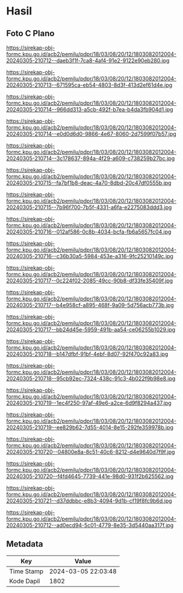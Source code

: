# Hasil

## Foto C Plano

https://sirekap-obj-formc.kpu.go.id/acb2/pemilu/pdpr/18/03/08/20/12/1803082012004-20240305-210712--daeb3f1f-7ca8-4af4-91e2-9122e90eb280.jpg

https://sirekap-obj-formc.kpu.go.id/acb2/pemilu/pdpr/18/03/08/20/12/1803082012004-20240305-210713--671595ca-eb54-4803-8d3f-413d2ef61d4e.jpg

https://sirekap-obj-formc.kpu.go.id/acb2/pemilu/pdpr/18/03/08/20/12/1803082012004-20240305-210714--966dd313-a5cb-492f-b7ea-b4da3fb904d1.jpg

https://sirekap-obj-formc.kpu.go.id/acb2/pemilu/pdpr/18/03/08/20/12/1803082012004-20240305-210714--e0d0d6d0-9866-4e67-8060-2d7599f07b57.jpg

https://sirekap-obj-formc.kpu.go.id/acb2/pemilu/pdpr/18/03/08/20/12/1803082012004-20240305-210714--3c178637-894a-4f29-a609-c738259b27bc.jpg

https://sirekap-obj-formc.kpu.go.id/acb2/pemilu/pdpr/18/03/08/20/12/1803082012004-20240305-210715--fa7bf1b8-deac-4a70-8dbd-20c47df0555b.jpg

https://sirekap-obj-formc.kpu.go.id/acb2/pemilu/pdpr/18/03/08/20/12/1803082012004-20240305-210715--7b96f700-7b5f-4331-a6fa-e2275083ddd3.jpg

https://sirekap-obj-formc.kpu.go.id/acb2/pemilu/pdpr/18/03/08/20/12/1803082012004-20240305-210716--012af586-0c8b-4034-bcfa-fb6a5657fc04.jpg

https://sirekap-obj-formc.kpu.go.id/acb2/pemilu/pdpr/18/03/08/20/12/1803082012004-20240305-210716--c36b30a5-5984-453e-a316-9fc25210149c.jpg

https://sirekap-obj-formc.kpu.go.id/acb2/pemilu/pdpr/18/03/08/20/12/1803082012004-20240305-210717--0c224f02-2085-49cc-90b8-df33fe35409f.jpg

https://sirekap-obj-formc.kpu.go.id/acb2/pemilu/pdpr/18/03/08/20/12/1803082012004-20240305-210717--b4e958cf-a895-468f-9a09-5d756acb773b.jpg

https://sirekap-obj-formc.kpu.go.id/acb2/pemilu/pdpr/18/03/08/20/12/1803082012004-20240305-210717--bb24d45e-5959-491b-aa54-ce06255b1029.jpg

https://sirekap-obj-formc.kpu.go.id/acb2/pemilu/pdpr/18/03/08/20/12/1803082012004-20240305-210718--b147dfbf-91bf-4ebf-8d07-92f470c92a83.jpg

https://sirekap-obj-formc.kpu.go.id/acb2/pemilu/pdpr/18/03/08/20/12/1803082012004-20240305-210718--95cb92ec-7324-438c-91c3-4b022f9b98e8.jpg

https://sirekap-obj-formc.kpu.go.id/acb2/pemilu/pdpr/18/03/08/20/12/1803082012004-20240305-210719--1ec4f250-97af-49e6-a2ce-6d9f8294a437.jpg

https://sirekap-obj-formc.kpu.go.id/acb2/pemilu/pdpr/18/03/08/20/12/1803082012004-20240305-210719--ee829b62-7d55-4014-8e15-292fe359978b.jpg

https://sirekap-obj-formc.kpu.go.id/acb2/pemilu/pdpr/18/03/08/20/12/1803082012004-20240305-210720--04800e8a-8c51-40c6-8212-d4e9640d7f9f.jpg

https://sirekap-obj-formc.kpu.go.id/acb2/pemilu/pdpr/18/03/08/20/12/1803082012004-20240305-210720--f4fd4645-7739-441e-98d0-931f2b625562.jpg

https://sirekap-obj-formc.kpu.go.id/acb2/pemilu/pdpr/18/03/08/20/12/1803082012004-20240305-210721--d37ddbbc-e8b3-4094-9d1b-cf19f8fc9b6d.jpg

https://sirekap-obj-formc.kpu.go.id/acb2/pemilu/pdpr/18/03/08/20/12/1803082012004-20240305-210712--ad0ecd94-5c01-4779-8e35-3d5440aa317f.jpg


## Metadata

| Key        | Value               |
| ---------- | ------------------- |
| Time Stamp | 2024-03-05 22:03:48 |
| Kode Dapil | 1802                |



